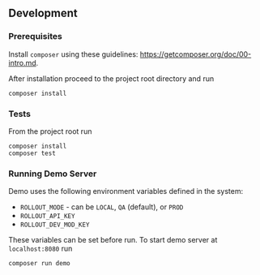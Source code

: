 ## Development

### Prerequisites

Install `composer` using these guidelines: https://getcomposer.org/doc/00-intro.md.

After installation proceed to the project root directory and run

```
composer install
```  

### Tests

From the project root run

```
composer install
composer test
```

### Running Demo Server

Demo uses the following environment variables defined in the system:

 - `ROLLOUT_MODE` - can be `LOCAL`, `QA` (default), or `PROD`
 - `ROLLOUT_API_KEY`
 - `ROLLOUT_DEV_MOD_KEY`
 
These variables can be set before run. To start demo server at `localhost:8080` run

```
composer run demo
```
